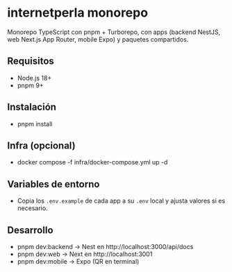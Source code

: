 # internetperla monorepo

Monorepo TypeScript con pnpm + Turborepo, con apps (backend NestJS, web Next.js App Router, mobile Expo) y paquetes compartidos.

## Requisitos
- Node.js 18+
- pnpm 9+

## Instalación
- pnpm install

## Infra (opcional)
- docker compose -f infra/docker-compose.yml up -d

## Variables de entorno
- Copia los `.env.example` de cada app a su `.env` local y ajusta valores si es necesario.

## Desarrollo
- pnpm dev:backend → Nest en http://localhost:3000/api/docs
- pnpm dev:web → Next en http://localhost:3001
- pnpm dev:mobile → Expo (QR en terminal)

